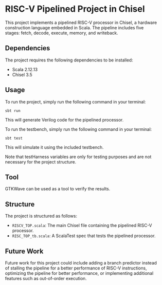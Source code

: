 # RISC-V Pipelined Project in Chisel

This project implements a pipelined RISC-V processor in Chisel, a hardware construction language embedded in Scala. The pipeline includes five stages: fetch, decode, execute, memory, and writeback.

## Dependencies

The project requires the following dependencies to be installed:

- Scala 2.12.13
- Chisel 3.5

## Usage

To run the project, simply run the following command in your terminal:

`sbt run`


This will generate Verilog code for the pipelined processor.

To run the testbench, simply run the following command in your terminal:

`sbt test`

This will simulate it using the included testbench.

Note that testHarness variables are only for testing purposes and are not necessary for the project structure.

## Tool

GTKWave can be used as a tool to verify the results.

## Structure

The project is structured as follows:

- `RISCV_TOP.scala`: The main Chisel file containing the pipelined RISC-V processor.
- `RISC_TOP_tb.scala`: A ScalaTest spec that tests the pipelined processor.

## Future Work

Future work for this project could include adding a branch predictor instead of stalling the pipeline for a better performance of RISC-V instructions, optimizing the pipeline for better performance, or implementing additional features such as out-of-order execution. 

